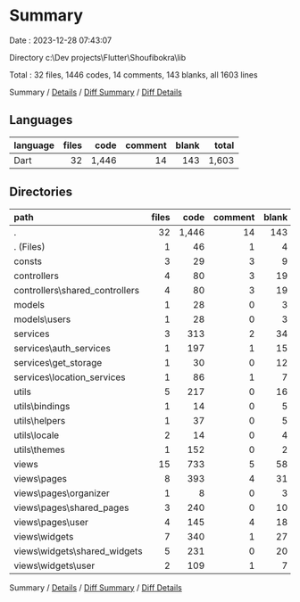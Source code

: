# Summary

Date : 2023-12-28 07:43:07

Directory c:\\Dev projects\\Flutter\\Shoufibokra\\lib

Total : 32 files,  1446 codes, 14 comments, 143 blanks, all 1603 lines

Summary / [Details](details.md) / [Diff Summary](diff.md) / [Diff Details](diff-details.md)

## Languages
| language | files | code | comment | blank | total |
| :--- | ---: | ---: | ---: | ---: | ---: |
| Dart | 32 | 1,446 | 14 | 143 | 1,603 |

## Directories
| path | files | code | comment | blank | total |
| :--- | ---: | ---: | ---: | ---: | ---: |
| . | 32 | 1,446 | 14 | 143 | 1,603 |
| . (Files) | 1 | 46 | 1 | 4 | 51 |
| consts | 3 | 29 | 3 | 9 | 41 |
| controllers | 4 | 80 | 3 | 19 | 102 |
| controllers\\shared_controllers | 4 | 80 | 3 | 19 | 102 |
| models | 1 | 28 | 0 | 3 | 31 |
| models\\users | 1 | 28 | 0 | 3 | 31 |
| services | 3 | 313 | 2 | 34 | 349 |
| services\\auth_services | 1 | 197 | 1 | 15 | 213 |
| services\\get_storage | 1 | 30 | 0 | 12 | 42 |
| services\\location_services | 1 | 86 | 1 | 7 | 94 |
| utils | 5 | 217 | 0 | 16 | 233 |
| utils\\bindings | 1 | 14 | 0 | 5 | 19 |
| utils\\helpers | 1 | 37 | 0 | 5 | 42 |
| utils\\locale | 2 | 14 | 0 | 4 | 18 |
| utils\\themes | 1 | 152 | 0 | 2 | 154 |
| views | 15 | 733 | 5 | 58 | 796 |
| views\\pages | 8 | 393 | 4 | 31 | 428 |
| views\\pages\\organizer | 1 | 8 | 0 | 3 | 11 |
| views\\pages\\shared_pages | 3 | 240 | 0 | 10 | 250 |
| views\\pages\\user | 4 | 145 | 4 | 18 | 167 |
| views\\widgets | 7 | 340 | 1 | 27 | 368 |
| views\\widgets\\shared_widgets | 5 | 231 | 0 | 20 | 251 |
| views\\widgets\\user | 2 | 109 | 1 | 7 | 117 |

Summary / [Details](details.md) / [Diff Summary](diff.md) / [Diff Details](diff-details.md)